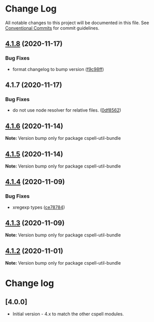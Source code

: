 # Change Log

All notable changes to this project will be documented in this file.
See [Conventional Commits](https://conventionalcommits.org) for commit guidelines.

## [4.1.8](https://github.com/streetsidesoftware/cspell/compare/cspell-util-bundle@4.1.7...cspell-util-bundle@4.1.8) (2020-11-17)


### Bug Fixes

* format changelog to bump version ([f9c98ff](https://github.com/streetsidesoftware/cspell/commit/f9c98ff2c5c2fe9d2c801d9f93fc7a25feb445f6))





## 4.1.7 (2020-11-17)

### Bug Fixes

-   do not use node resolver for relative files. ([0df8562](https://github.com/streetsidesoftware/cspell/commit/0df85625da5b667f5817fc710b44fa74b636d9a1))

## [4.1.6](https://github.com/streetsidesoftware/cspell/compare/cspell-util-bundle@4.1.5...cspell-util-bundle@4.1.6) (2020-11-14)

**Note:** Version bump only for package cspell-util-bundle

## [4.1.5](https://github.com/streetsidesoftware/cspell/compare/cspell-util-bundle@4.1.4...cspell-util-bundle@4.1.5) (2020-11-14)

**Note:** Version bump only for package cspell-util-bundle

## [4.1.4](https://github.com/streetsidesoftware/cspell/compare/cspell-util-bundle@4.1.3...cspell-util-bundle@4.1.4) (2020-11-09)

### Bug Fixes

-   xregexp types ([ce78784](https://github.com/streetsidesoftware/cspell/commit/ce78784ba2bc137876ef3c6c52d21beb1679fdf6))

## [4.1.3](https://github.com/streetsidesoftware/cspell/compare/cspell-util-bundle@4.1.2...cspell-util-bundle@4.1.3) (2020-11-09)

**Note:** Version bump only for package cspell-util-bundle

## [4.1.2](https://github.com/streetsidesoftware/cspell/compare/cspell-util-bundle@4.1.1...cspell-util-bundle@4.1.2) (2020-11-01)

**Note:** Version bump only for package cspell-util-bundle

# Change log

## [4.0.0]

-   Initial version - 4.x to match the other cspell modules.
